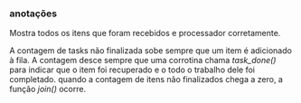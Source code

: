 ### anotações ###

Mostra todos os itens que foram recebidos e processador corretamente.

A contagem de tasks não finalizada sobe sempre que um item é adicionado à fila. A contagem desce sempre que uma corrotina chama *task_done()* para indicar que o item foi recuperado e o todo o trabalho dele foi completado. quando a contagem de itens não finalizados chega a zero, a função *join()* ocorre.